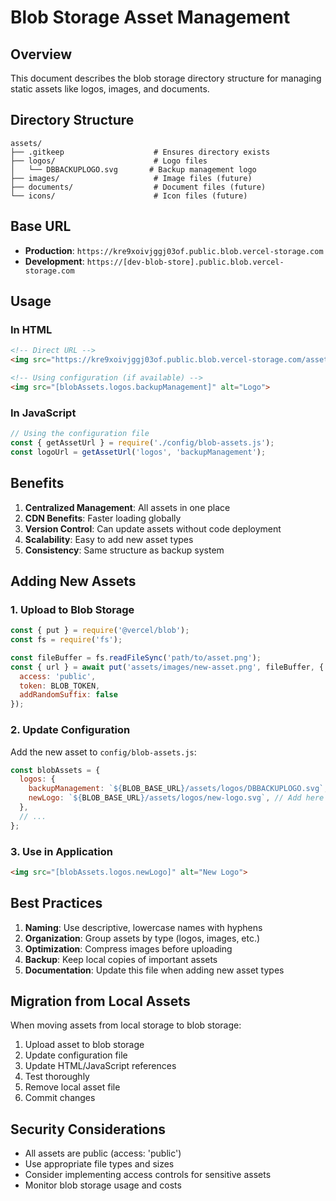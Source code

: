 # Blob Storage Asset Management

## Overview
This document describes the blob storage directory structure for managing static assets like logos, images, and documents.

## Directory Structure
```
assets/
├── .gitkeep                    # Ensures directory exists
├── logos/                      # Logo files
│   └── DBBACKUPLOGO.svg       # Backup management logo
├── images/                     # Image files (future)
├── documents/                  # Document files (future)
└── icons/                      # Icon files (future)
```

## Base URL
- **Production**: `https://kre9xoivjggj03of.public.blob.vercel-storage.com`
- **Development**: `https://[dev-blob-store].public.blob.vercel-storage.com`

## Usage

### In HTML
```html
<!-- Direct URL -->
<img src="https://kre9xoivjggj03of.public.blob.vercel-storage.com/assets/logos/DBBACKUPLOGO.svg" alt="Logo">

<!-- Using configuration (if available) -->
<img src="[blobAssets.logos.backupManagement]" alt="Logo">
```

### In JavaScript
```javascript
// Using the configuration file
const { getAssetUrl } = require('./config/blob-assets.js');
const logoUrl = getAssetUrl('logos', 'backupManagement');
```

## Benefits
1. **Centralized Management**: All assets in one place
2. **CDN Benefits**: Faster loading globally
3. **Version Control**: Can update assets without code deployment
4. **Scalability**: Easy to add new asset types
5. **Consistency**: Same structure as backup system

## Adding New Assets

### 1. Upload to Blob Storage
```javascript
const { put } = require('@vercel/blob');
const fs = require('fs');

const fileBuffer = fs.readFileSync('path/to/asset.png');
const { url } = await put('assets/images/new-asset.png', fileBuffer, {
  access: 'public',
  token: BLOB_TOKEN,
  addRandomSuffix: false
});
```

### 2. Update Configuration
Add the new asset to `config/blob-assets.js`:
```javascript
const blobAssets = {
  logos: {
    backupManagement: `${BLOB_BASE_URL}/assets/logos/DBBACKUPLOGO.svg`,
    newLogo: `${BLOB_BASE_URL}/assets/logos/new-logo.svg`, // Add here
  },
  // ...
};
```

### 3. Use in Application
```html
<img src="[blobAssets.logos.newLogo]" alt="New Logo">
```

## Best Practices
1. **Naming**: Use descriptive, lowercase names with hyphens
2. **Organization**: Group assets by type (logos, images, etc.)
3. **Optimization**: Compress images before uploading
4. **Backup**: Keep local copies of important assets
5. **Documentation**: Update this file when adding new asset types

## Migration from Local Assets
When moving assets from local storage to blob storage:

1. Upload asset to blob storage
2. Update configuration file
3. Update HTML/JavaScript references
4. Test thoroughly
5. Remove local asset file
6. Commit changes

## Security Considerations
- All assets are public (access: 'public')
- Use appropriate file types and sizes
- Consider implementing access controls for sensitive assets
- Monitor blob storage usage and costs
